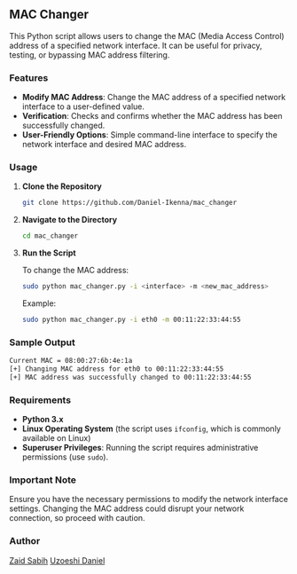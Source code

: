 ## MAC Changer

This Python script allows users to change the MAC (Media Access Control) address of a specified network interface. It can be useful for privacy, testing, or bypassing MAC address filtering.

### Features

- **Modify MAC Address**: Change the MAC address of a specified network interface to a user-defined value.
- **Verification**: Checks and confirms whether the MAC address has been successfully changed.
- **User-Friendly Options**: Simple command-line interface to specify the network interface and desired MAC address.

### Usage

1. **Clone the Repository**

   ```bash
   git clone https://github.com/Daniel-Ikenna/mac_changer
   ```

2. **Navigate to the Directory**

   ```bash
   cd mac_changer
   ```

3. **Run the Script**

   To change the MAC address:

   ```bash
   sudo python mac_changer.py -i <interface> -m <new_mac_address>
   ```

   Example:

   ```bash
   sudo python mac_changer.py -i eth0 -m 00:11:22:33:44:55
   ```

### Sample Output

```bash
Current MAC = 08:00:27:6b:4e:1a
[+] Changing MAC address for eth0 to 00:11:22:33:44:55
[+] MAC address was successfully changed to 00:11:22:33:44:55
```

### Requirements

- **Python 3.x**
- **Linux Operating System** (the script uses `ifconfig`, which is commonly available on Linux)
- **Superuser Privileges**: Running the script requires administrative permissions (use `sudo`).

### Important Note

Ensure you have the necessary permissions to modify the network interface settings. Changing the MAC address could disrupt your network connection, so proceed with caution.

### Author

[Zaid Sabih](https://ie.linkedin.com/in/zaid-sabih-al-quraishi-5444a6127)
[Uzoeshi Daniel](https://www.linkedin.com/in/daniel-ikenna-33b709235)
